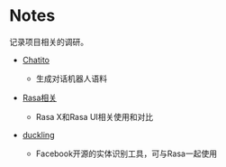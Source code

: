 # Notes
记录项目相关的调研。

- [Chatito](https://github.com/ZihaoTan/use_chatito/blob/master/chatito.md)
    - 生成对话机器人语料

- [Rasa相关](https://github.com/ZihaoTan/notes/blob/master/Rasa%E7%9B%B8%E5%85%B3.md)
    - Rasa X和Rasa UI相关使用和对比

- [duckling](https://github.com/ZihaoTan/notes/blob/master/duckling.md)
    - Facebook开源的实体识别工具，可与Rasa一起使用